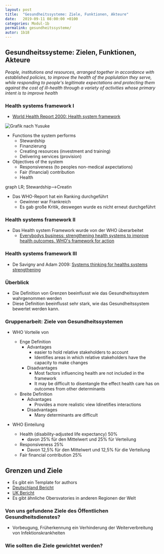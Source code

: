 ```yaml
---
layout: post
title:  "Gesundheitssysteme: Ziele, Funktionen, Akteure"
date:   2019-09-11 08:00:00 +0100
categories: Modul-1b
permalink: gesundheitssysteme/
autor: 1b18
---
```


## Gesundheitssysteme: Zielen, Funktionen, Akteure
_People, institutions and resources, arranged together in accordance with established policies, to improve the health of the poplulation they serve, while responding to people's legitimate expectations and protecting them against the cost of ill-health through a variety of activities whose primary intent is to improve health_ 

### Health systems framework I
* [World Health Report 2000: Health system framework](http://apps.who.int/gb/archive/pdf_files/WHA53/ea4.pdf)

![Grafik nach Yusuke](https://www.researchgate.net/profile/Yusuke_Kamiya/publication/48444867/figure/fig2/AS:691999900459009@1541997041428/Framework-of-health-systems-in-World-Health-Report-2000.png)
 
  * Functions the system performs
    - Stewardship
    - Finanzierung
    - Creating resources (investment and training)
    - Delivering services (provision)
  * Objectives of the system
      - Responsiveness (to peoples non-medical axpectations)
      - Fair (financial) contribution
      - Health

<div class="mermaid">
graph LR;
Stewardship-->Creatin
</div>

* Das WHO-Report hat ein Ranking durchgeführt 
  * Gewinner war Frankreich
  * Es gab große Kritik, deswegen wurde es nicht erneut durchgeführt

### Health systems framework II
* Das Health system Framework wurde von der WHO überarbeitet
  * [Everybodys business: strengthening health systems to improve health outcomes. WHO's framework for action](https://www.who.int/healthsystems/strategy/everybodys_business.pdf)


### Health systems framework III
* De Savigny and Adam 2009: [Systems thinking for healths systems strengthening](https://www.who.int/alliance-hpsr/resources/9789241563895/en/)

### Überblick
* Die Definition von Grenzen beeinflusst wie das Gesundheitssystem wahrgenommen werden
* Diese Definition beeinflusst sehr stark, wie das Gesundheitssystem bewertet werden kann. 

### Gruppenarbeit: Ziele von Gesundheitssystemen
* WHO Vorteile von 
  * Enge Definition
    - Advantages
      - easier to hold relative stakeholders to account
      - Identifies areas in which relative stakeholders have the capacity to make changes
    - Disadvantages
      - Most factors influencing health are not included in the framework
      - It may be difficult to disentangle the effect health care has on outcomes from other determinants
  * Breite Definition
    - Advantages
      - Provides a more realistic view
      Idinetifies interactions
    - Disadvantages
      - Many determinants are difficult


* WHO Einteilung
  * Health (disability-adjusted life expectancy) 50%
    - davon 25% für den Mittelwert und 25% für Verteilung
  * Responsiveness 25%
    - Davon 12,5% für den Mittelwert und 12,5% für die Verteilung
  * Fair financial contribution 25%


## Grenzen und Ziele
* Es gibt ein Template for authors 
* [Deutschland Bericht](http://www.euro.who.int/__data/assets/pdf_file/0008/255932/HiT-Germany.pdf)
* [UK Bericht](http://www.euro.who.int/__data/assets/pdf_file/0004/135148/e94836.pdf)
* Es gibt ähnliche Obersvatories in anderen Regionen der Welt 

### Von uns gefundene Ziele des Öffentlichen Gesundheitsdienstes?
* Vorbeugung, Früherkennung ein Verhinderung der Weiterverbreitung von Infektionskrankheiten

### Wie sollten die Ziele gewichtet werden?